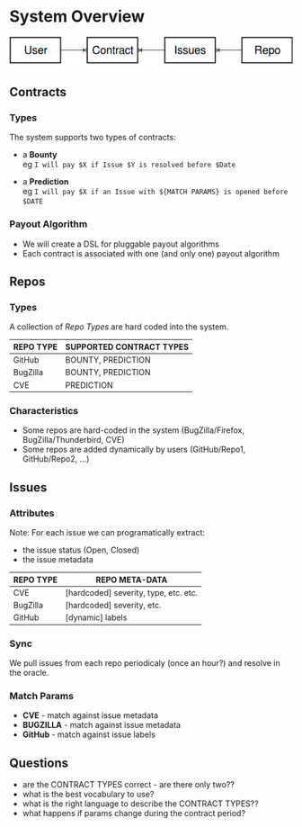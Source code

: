 # System Overview

![Entities](/img/__Overview.png)

## Contracts

### Types

The system supports two types of contracts:

- a **Bounty** <br/>
  eg `I will pay $X if Issue $Y is resolved before $Date`

- a **Prediction** <br/>
  eg `I will pay $X if an Issue with ${MATCH PARAMS} is opened before $DATE`

### Payout Algorithm

- We will create a DSL for pluggable payout algorithms
- Each contract is associated with one (and only one) payout algorithm

## Repos 

### Types

A collection of *Repo Types* are hard coded into the system.

| REPO TYPE | SUPPORTED CONTRACT TYPES |
|-----------|--------------------------|
| GitHub    | BOUNTY, PREDICTION       |
| BugZilla  | BOUNTY, PREDICTION       |
| CVE       | PREDICTION               |

### Characteristics

- Some repos are hard-coded in the system (BugZilla/Firefox,
  BugZilla/Thunderbird, CVE)
- Some repos are added dynamically by users (GitHub/Repo1, GitHub/Repo2, ...)

## Issues

### Attributes

Note: For each issue we can programatically extract:

- the issue status (Open, Closed)
- the issue metadata

| REPO TYPE | REPO META-DATA                        |
|-----------|---------------------------------------|
| CVE       | [hardcoded] severity, type, etc. etc. |
| BugZilla  | [hardcoded] severity, etc.            |
| GitHub    | [dynamic] labels                      |

### Sync

We pull issues from each repo periodicaly (once an hour?) and resolve in the
oracle.

### Match Params

- **CVE** - match against issue metadata
- **BUGZILLA** - match against issue metadata
- **GitHub** - match against issue labels

## Questions

- are the CONTRACT TYPES correct - are there only two??
- what is the best vocabulary to use?
- what is the right language to describe the CONTRACT TYPES??
- what happens if params change during the contract period?
